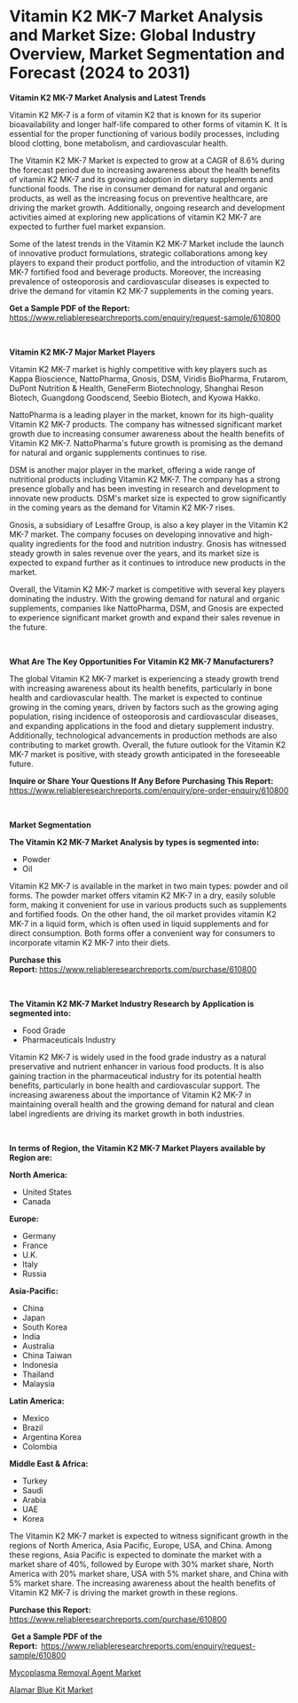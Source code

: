 <p><h1>Vitamin K2 MK-7 Market Analysis and Market Size: Global Industry Overview, Market Segmentation and Forecast (2024 to 2031)</h1></p><p><strong>Vitamin K2 MK-7 Market Analysis and Latest Trends</strong></p>
<p><p>Vitamin K2 MK-7 is a form of vitamin K2 that is known for its superior bioavailability and longer half-life compared to other forms of vitamin K. It is essential for the proper functioning of various bodily processes, including blood clotting, bone metabolism, and cardiovascular health.</p><p>The Vitamin K2 MK-7 Market is expected to grow at a CAGR of 8.6% during the forecast period due to increasing awareness about the health benefits of vitamin K2 MK-7 and its growing adoption in dietary supplements and functional foods. The rise in consumer demand for natural and organic products, as well as the increasing focus on preventive healthcare, are driving the market growth. Additionally, ongoing research and development activities aimed at exploring new applications of vitamin K2 MK-7 are expected to further fuel market expansion.</p><p>Some of the latest trends in the Vitamin K2 MK-7 Market include the launch of innovative product formulations, strategic collaborations among key players to expand their product portfolio, and the introduction of vitamin K2 MK-7 fortified food and beverage products. Moreover, the increasing prevalence of osteoporosis and cardiovascular diseases is expected to drive the demand for vitamin K2 MK-7 supplements in the coming years.</p></p>
<p><strong>Get a Sample PDF of the Report:&nbsp;</strong> <a href="https://www.reliableresearchreports.com/enquiry/request-sample/610800">https://www.reliableresearchreports.com/enquiry/request-sample/610800</a></p>
<p>&nbsp;</p>
<p><strong>Vitamin K2 MK-7 Major Market Players</strong></p>
<p><p>Vitamin K2 MK-7 market is highly competitive with key players such as Kappa Bioscience, NattoPharma, Gnosis, DSM, Viridis BioPharma, Frutarom, DuPont Nutrition & Health, GeneFerm Biotechnology, Shanghai Reson Biotech, Guangdong Goodscend, Seebio Biotech, and Kyowa Hakko. </p><p>NattoPharma is a leading player in the market, known for its high-quality Vitamin K2 MK-7 products. The company has witnessed significant market growth due to increasing consumer awareness about the health benefits of Vitamin K2 MK-7. NattoPharma's future growth is promising as the demand for natural and organic supplements continues to rise.</p><p>DSM is another major player in the market, offering a wide range of nutritional products including Vitamin K2 MK-7. The company has a strong presence globally and has been investing in research and development to innovate new products. DSM's market size is expected to grow significantly in the coming years as the demand for Vitamin K2 MK-7 rises.</p><p>Gnosis, a subsidiary of Lesaffre Group, is also a key player in the Vitamin K2 MK-7 market. The company focuses on developing innovative and high-quality ingredients for the food and nutrition industry. Gnosis has witnessed steady growth in sales revenue over the years, and its market size is expected to expand further as it continues to introduce new products in the market.</p><p>Overall, the Vitamin K2 MK-7 market is competitive with several key players dominating the industry. With the growing demand for natural and organic supplements, companies like NattoPharma, DSM, and Gnosis are expected to experience significant market growth and expand their sales revenue in the future.</p></p>
<p>&nbsp;</p>
<p><strong>What Are The Key Opportunities For Vitamin K2 MK-7 Manufacturers?</strong></p>
<p><p>The global Vitamin K2 MK-7 market is experiencing a steady growth trend with increasing awareness about its health benefits, particularly in bone health and cardiovascular health. The market is expected to continue growing in the coming years, driven by factors such as the growing aging population, rising incidence of osteoporosis and cardiovascular diseases, and expanding applications in the food and dietary supplement industry. Additionally, technological advancements in production methods are also contributing to market growth. Overall, the future outlook for the Vitamin K2 MK-7 market is positive, with steady growth anticipated in the foreseeable future.</p></p>
<p><strong>Inquire or Share Your Questions If Any Before Purchasing This Report:</strong> <a href="https://www.reliableresearchreports.com/enquiry/pre-order-enquiry/610800">https://www.reliableresearchreports.com/enquiry/pre-order-enquiry/610800</a></p>
<p>&nbsp;</p>
<p><strong>Market Segmentation</strong></p>
<p><strong>The Vitamin K2 MK-7 Market Analysis by types is segmented into:</strong></p>
<p><ul><li>Powder</li><li>Oil</li></ul></p>
<p><p>Vitamin K2 MK-7 is available in the market in two main types: powder and oil forms. The powder market offers vitamin K2 MK-7 in a dry, easily soluble form, making it convenient for use in various products such as supplements and fortified foods. On the other hand, the oil market provides vitamin K2 MK-7 in a liquid form, which is often used in liquid supplements and for direct consumption. Both forms offer a convenient way for consumers to incorporate vitamin K2 MK-7 into their diets.</p></p>
<p><strong>Purchase this Report:&nbsp;</strong><a href="https://www.reliableresearchreports.com/purchase/610800">https://www.reliableresearchreports.com/purchase/610800</a></p>
<p>&nbsp;</p>
<p><strong>The Vitamin K2 MK-7 Market Industry Research by Application is segmented into:</strong></p>
<p><ul><li>Food Grade</li><li>Pharmaceuticals Industry</li></ul></p>
<p><p>Vitamin K2 MK-7 is widely used in the food grade industry as a natural preservative and nutrient enhancer in various food products. It is also gaining traction in the pharmaceutical industry for its potential health benefits, particularly in bone health and cardiovascular support. The increasing awareness about the importance of Vitamin K2 MK-7 in maintaining overall health and the growing demand for natural and clean label ingredients are driving its market growth in both industries.</p></p>
<p>&nbsp;</p>
<p><strong>In terms of Region, the Vitamin K2 MK-7 Market Players available by Region are:</strong></p>
<p>
    <p> <strong> North America: </strong>
        <ul>
            <li>United States</li>
            <li>Canada</li>
        </ul>
        </p> 
    <p> <strong> Europe: </strong>
        <ul>
            <li>Germany</li>
            <li>France</li>
            <li>U.K.</li>
            <li>Italy</li>
            <li>Russia</li>
        </ul>
        </p> 
    <p> <strong> Asia-Pacific: </strong>
        <ul>
            <li>China</li>
            <li>Japan</li>
            <li>South Korea</li>
            <li>India</li>
            <li>Australia</li>
            <li>China Taiwan</li>
            <li>Indonesia</li>
            <li>Thailand</li>
            <li>Malaysia</li>
        </ul>
        </p> 
    <p> <strong> Latin America: </strong>
        <ul>
            <li>Mexico</li>
            <li>Brazil</li>
            <li>Argentina Korea</li>
            <li>Colombia</li>
        </ul>
        </p> 
    <p> <strong> Middle East & Africa: </strong>
        <ul>
            <li>Turkey</li>
            <li>Saudi</li>
            <li>Arabia</li>
            <li>UAE</li>
            <li>Korea</li>
        </ul>
    </p>
    </p>
<p><p>The Vitamin K2 MK-7 market is expected to witness significant growth in the regions of North America, Asia Pacific, Europe, USA, and China. Among these regions, Asia Pacific is expected to dominate the market with a market share of 40%, followed by Europe with 30% market share, North America with 20% market share, USA with 5% market share, and China with 5% market share. The increasing awareness about the health benefits of Vitamin K2 MK-7 is driving the market growth in these regions.</p></p>
<p><strong>Purchase this Report: </strong><a href="https://www.reliableresearchreports.com/purchase/610800">https://www.reliableresearchreports.com/purchase/610800</a></p>
<p>&nbsp;<strong>Get a Sample PDF of the Report:&nbsp;&nbsp;</strong><a href="https://www.reliableresearchreports.com/enquiry/request-sample/610800">https://www.reliableresearchreports.com/enquiry/request-sample/610800</a></p>
<p><strong></strong></p>
<p><p><a href="https://issuu.com/reportprime-2/docs/mycoplasma-removal-agent-market-size-2030.pptx">Mycoplasma Removal Agent Market</a></p><p><a href="https://issuu.com/reportprime-2/docs/alamar-blue-kit-market-size-2030.pptx">Alamar Blue Kit Market</a></p></p>